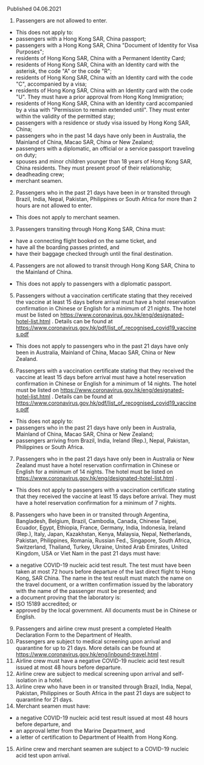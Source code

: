Published 04.06.2021
1. Passengers are not allowed to enter.
- This does not apply to:
- passengers with a Hong Kong SAR, China passport;
- passengers with a Hong Kong SAR, China "Document of Identity for Visa Purposes";
- residents of Hong Kong SAR, China with a Permanent Identity Card;
- residents of Hong Kong SAR, China with an Identity card with the asterisk, the code "A" or the code "R";
- residents of Hong Kong SAR, China with an Identity card with the code "C", accompanied by a visa;
- residents of Hong Kong SAR, China with an Identity card with the code "U". They must have a prior approval from Hong Kong Immigration;
- residents of Hong Kong SAR, China with an Identity card accompanied by a visa with "Permission to remain extended until". They must enter within the validity of the permitted stay;
- passengers with a residence or study visa issued by Hong Kong SAR, China;
- passengers who in the past 14 days have only been in Australia, the Mainland of China, Macao SAR, China or New Zealand;
- passengers with a diplomatic, an official or a service passport traveling on duty;
- spouses and minor children younger than 18 years of Hong Kong SAR, China residents. They must present proof of their relationship;
- deadheading crew;
- merchant seamen.
2. Passengers who in the past 21 days have been in or transited through Brazil, India, Nepal, Pakistan, Philippines or South Africa for more than 2 hours are not allowed to enter.
- This does not apply to merchant seamen.
3. Passengers transiting through Hong Kong SAR, China must:
- have a connecting flight booked on the same ticket, and
- have all the boarding passes printed, and
- have their baggage checked through until the final destination.
4. Passengers are not allowed to transit through Hong Kong SAR, China to the Mainland of China.
- This does not apply to passengers with a diplomatic passport.
5. Passengers without a vaccination certificate stating that they received the vaccine at least 15 days before arrival must have a hotel reservation confirmation in Chinese or English for a minimum of 21 nights. The hotel must be listed on <a href="https://www.coronavirus.gov.hk/eng/designated-hotel-list.html">https://www.coronavirus.gov.hk/eng/designated-hotel-list.html</a> . Details can be found at <a href="https://www.coronavirus.gov.hk/pdf/list_of_recognised_covid19_vaccines.pdf">https://www.coronavirus.gov.hk/pdf/list_of_recognised_covid19_vaccines.pdf</a> 
- This does not apply to passengers who in the past 21 days have only been in Australia, Mainland of China, Macao SAR, China or New Zealand.
6. Passengers with a vaccination certificate stating that they received the vaccine at least 15 days before arrival must have a hotel reservation confirmation in Chinese or English for a minimum of 14 nights. The hotel must be listed on <a href="https://www.coronavirus.gov.hk/eng/designated-hotel-list.html">https://www.coronavirus.gov.hk/eng/designated-hotel-list.html</a> . Details can be found at <a href="https://www.coronavirus.gov.hk/pdf/list_of_recognised_covid19_vaccines.pdf">https://www.coronavirus.gov.hk/pdf/list_of_recognised_covid19_vaccines.pdf</a> 
- This does not apply to:
- passengers who in the past 21 days have only been in Australia, Mainland of China, Macao SAR, China or New Zealand;
- passengers arriving from Brazil, India, Ireland (Rep.), Nepal, Pakistan, Philippines or South Africa.
7. Passengers who in the past 21 days have only been in Australia or New Zealand must have a hotel reservation confirmation in Chinese or English for a minimum of 14 nights. The hotel must be listed on <a href="https://www.coronavirus.gov.hk/eng/designated-hotel-list.html">https://www.coronavirus.gov.hk/eng/designated-hotel-list.html</a> .
- This does not apply to passengers with a vaccination certificate stating that they received the vaccine at least 15 days before arrival. They must have a hotel reservation confirmation for a minimum of 7 nights.
8. Passengers who have been in or transited through Argentina, Bangladesh, Belgium, Brazil, Cambodia, Canada, Chinese Taipei, Ecuador, Egypt, Ethiopia, France, Germany, India, Indonesia, Ireland (Rep.), Italy, Japan, Kazakhstan, Kenya, Malaysia, Nepal, Netherlands, Pakistan, Philippines, Romania, Russian Fed., Singapore, South Africa, Switzerland, Thailand, Turkey, Ukraine, United Arab Emirates, United Kingdom, USA or Viet Nam in the past 21 days must have:
- a negative COVID-19 nucleic acid test result. The test must have been taken at most 72 hours before departure of the last direct flight to Hong Kong, SAR China. The name in the test result must match the name on the travel document, or a written confirmation issued by the laboratory with the name of the passenger must be presented; and
- a document proving that the laboratory is:
- ISO 15189 accredited; or
- approved by the local government.
All documents must be in Chinese or English.
9. Passengers and airline crew must present a completed Health Declaration Form to the Department of Health.
10. Passengers are subject to medical screening upon arrival and quarantine for up to 21 days. More details can be found at <a href="https://www.coronavirus.gov.hk/eng/inbound-travel.html">https://www.coronavirus.gov.hk/eng/inbound-travel.html</a> .
11. Airline crew must have a negative COVID-19 nucleic acid test result issued at most 48 hours before departure.
12. Airline crew are subject to medical screening upon arrival and self-isolation in a hotel.
13. Airline crew who have been in or transited through Brazil, India, Nepal, Pakistan, Philippines or South Africa in the past 21 days are subject to quarantine for 21 days.
14. Merchant seamen must have:
- a negative COVID-19 nucleic acid test result issued at most 48 hours before departure, and
- an approval letter from the Marine Department, and
- a letter of certification to Department of Health from Hong Kong.
15. Airline crew and merchant seamen are subject to a COVID-19 nucleic acid test upon arrival.


